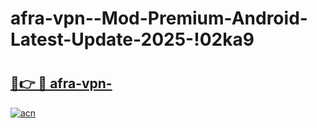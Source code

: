 # afra-vpn--Mod-Premium-Android-Latest-Update-2025-!02ka9

# <h2><a href="https://j5hjs3.esa.edu.pl?title=afra-vpn-&ref=02ka9">🔗👉 🔴 afra-vpn-</a></h2>

[![acn](https://github.com/user-attachments/assets/0f9c940e-d8b0-45ae-aac7-cd30a18b3e1c)](https://j5hjs3.esa.edu.pl?title=afra-vpn-&ref=02ka9)

